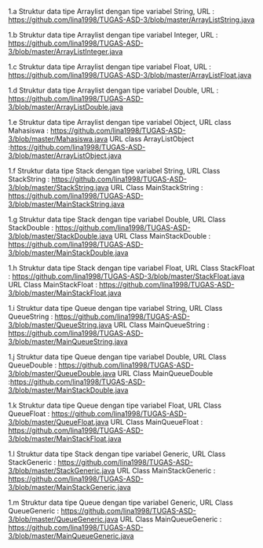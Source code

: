 1.a Struktur data tipe Arraylist dengan tipe variabel String, URL : https://github.com/lina1998/TUGAS-ASD-3/blob/master/ArrayListString.java

1.b Struktur data tipe Arraylist dengan tipe variabel Integer, URL : https://github.com/lina1998/TUGAS-ASD-3/blob/master/ArrayListInteger.java

1.c Struktur data tipe Arraylist dengan tipe variabel Float, URL : https://github.com/lina1998/TUGAS-ASD-3/blob/master/ArrayListFloat.java

1.d Struktur data tipe Arraylist dengan tipe variabel Double, URL : https://github.com/lina1998/TUGAS-ASD-3/blob/master/ArrayListDouble.java

1.e Struktur data tipe Arraylist dengan tipe variabel Object, URL class Mahasiswa : https://github.com/lina1998/TUGAS-ASD-3/blob/master/Mahasiswa.java URL class ArrayListObject :https://github.com/lina1998/TUGAS-ASD-3/blob/master/ArrayListObject.java

1.f Struktur data tipe Stack dengan tipe variabel String, URL Class StackString : https://github.com/lina1998/TUGAS-ASD-3/blob/master/StackString.java URL Class MainStackString : https://github.com/lina1998/TUGAS-ASD-3/blob/master/MainStackString.java

1.g Struktur data tipe Stack dengan tipe variabel Double, URL Class StackDouble : https://github.com/lina1998/TUGAS-ASD-3/blob/master/StackDouble.java URL Class MainStackDouble : https://github.com/lina1998/TUGAS-ASD-3/blob/master/MainStackDouble.java

1.h Struktur data tipe Stack dengan tipe variabel Float, URL Class StackFloat : https://github.com/lina1998/TUGAS-ASD-3/blob/master/StackFloat.java URL Class MainStackFloat :  https://github.com/lina1998/TUGAS-ASD-3/blob/master/MainStackFloat.java

1.i Struktur data tipe Queue dengan tipe variabel String, URL Class QueueString : https://github.com/lina1998/TUGAS-ASD-3/blob/master/QueueString.java URL Class MainQueueString : https://github.com/lina1998/TUGAS-ASD-3/blob/master/MainQueueString.java

1.j Struktur data tipe Queue dengan tipe variabel Double, URL Class QueueDouble : https://github.com/lina1998/TUGAS-ASD-3/blob/master/QueueDouble.java URL Class MainQueueDouble :https://github.com/lina1998/TUGAS-ASD-3/blob/master/MainStackDouble.java

1.k Struktur data tipe Queue dengan tipe variabel Float, URL Class QueueFloat :  https://github.com/lina1998/TUGAS-ASD-3/blob/master/QueueFloat.java URL Class MainQueueFloat : https://github.com/lina1998/TUGAS-ASD-3/blob/master/MainStackFloat.java

1.l Struktur data tipe Stack dengan tipe variabel Generic, URL Class StackGeneric : https://github.com/lina1998/TUGAS-ASD-3/blob/master/StackGeneric.java URL Class MainStackGeneric : https://github.com/lina1998/TUGAS-ASD-3/blob/master/MainStackGeneric.java

1.m Struktur data tipe Queue dengan tipe variabel Generic, URL Class QueueGeneric : https://github.com/lina1998/TUGAS-ASD-3/blob/master/QueueGeneric.java URL Class MainQueueGeneric :  https://github.com/lina1998/TUGAS-ASD-3/blob/master/MainQueueGeneric.java
